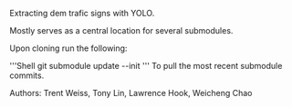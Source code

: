 Extracting dem trafic signs with YOLO.

Mostly serves as a central location for several submodules.

Upon cloning run the following:

'''Shell
git submodule update --init
'''
To pull the most recent submodule commits.


Authors:
Trent Weiss,
Tony Lin,
Lawrence Hook,
Weicheng Chao
